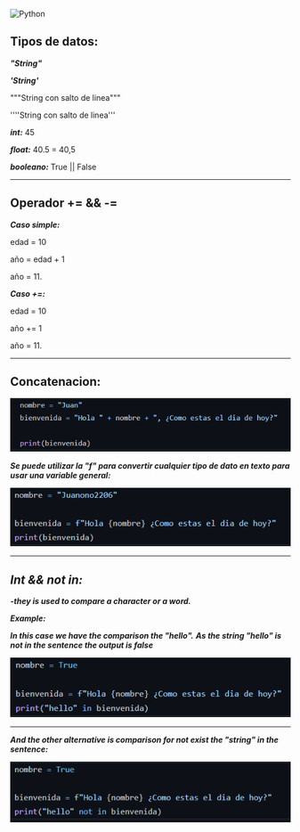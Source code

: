 ![Python](https://encrypted-tbn0.gstatic.com/images?q=tbn:ANd9GcTuvgFYmiGch3e9tzivxe0zoNnhwDlZMl3aSA&usqp=CAU)
## Tipos de datos:
***"String"***

***'String'***

"""String 
        con salto de linea"""

''''String
        con salto de linea'''

***int:*** 45

***float:*** 40.5 = 40,5

***booleano:*** True || False

---
## Operador += && -=

***Caso simple:***

edad = 10

año = edad + 1

año = 11.

***Caso +=:***

edad = 10

año += 1

año = 11.

---

## Concatenacion:

<img src="https://github.com/jegomezV/Python-Study/blob/master/-/images/concat1.png?raw=true">

***Se puede utilizar la "f" para convertir cualquier tipo de dato en texto para usar una variable general:***

<img src="https://github.com/jegomezV/Python-Study/blob/master/-/images/concat2.png?raw=true">

---
## ***Int && not in:***

***-they is used to compare a character or a word.***

***Example:***

***In this case we have the comparison the "hello".***
***As the string "hello"  is not in the sentence the output is false***

<img src="https://github.com/jegomezV/Python-Study/blob/master/-/images/not%20in.png?raw=true">

---

***And the other alternative is comparison for not exist the "string" in the sentence:*** 

<img src="https://github.com/jegomezV/Python-Study/blob/master/-/images/not%20innn.png?raw=true">